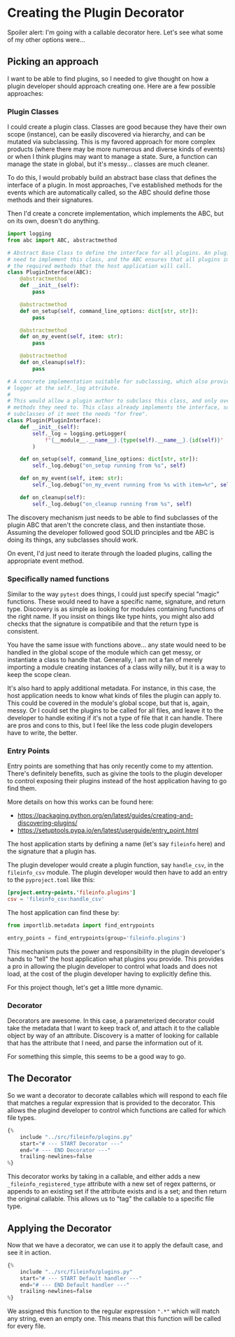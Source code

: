 # Creating the Plugin Decorator

Spoiler alert: I'm going with a callable decorator here. Let's see what some of my other options were...

## Picking an approach

I want to be able to find plugins, so I needed to give thought on how a plugin developer should approach creating one.
Here are a few possible approaches:

### Plugin Classes

I could create a plugin class. Classes are good because they have their own scope (instance), can be easily discovered
via hierarchy, and can be mutated via subclassing. This is my favored approach for more complex products (where there
may be more numerous and diverse kinds of events) or when I think plugins may want to manage a state. Sure, a function
can manage the state in global, but it's messy... classes are much cleaner.

To do this, I would probably build an abstract base class that defines the interface of a plugin. In most approaches,
I've established methods for the events which are automatically called, so the ABC should define those methods and
their signatures.

Then I'd create a concrete implementation, which implements the ABC, but on its own, doesn't do anything.

```python
import logging
from abc import ABC, abstractmethod

# Abstract Base Class to define the interface for all plugins. An plugin would 
# need to implement this class, and the ABC ensures that all plugins implement 
# the required methods that the host application will call.
class PluginInterface(ABC):
    @abstractmethod
    def __init__(self):
        pass

    @abstractmethod
    def on_setup(self, command_line_options: dict[str, str]):
        pass

    @abstractmethod
    def on_my_event(self, item: str):
        pass

    @abstractmethod
    def on_cleanup(self):
        pass

# A concrete implementation suitable for subclassing, which also provides a 
# logger at the self._log attribute.
# 
# This would allow a plugin author to subclass this class, and only override the
# methods they need to. This class already implements the interface, so 
# subclasses of it meet the needs "for free".
class Plugin(PluginInterface):
    def __init__(self):
        self._log = logging.getLogger(
            f"{__module__.__name__}.{type(self).__name__}.{id(self)}"
        )

    def on_setup(self, command_line_options: dict[str, str]):
        self._log.debug("on_setup running from %s", self)

    def on_my_event(self, item: str):
        self._log.debug("on_my_event running from %s with item=%r", self, item)

    def on_cleanup(self):
        self._log.debug("on_cleanup running from %s", self)
```

The discovery mechanism just needs to be able to find subclasses of the plugin ABC that aren't the concrete class, and 
then instantiate those. Assuming the developer followed good SOLID principles and tbe ABC is doing its things, any 
subclasses should work.

On event, I'd just need to iterate through the loaded plugins, calling the appropriate event method.

### Specifically named functions

Similar to the way `pytest` does things, I could just specify special "magic" functions. These would need to have a 
specific name, signature, and return type. Discovery is as simple as looking for modules containing functions of the
right name. If you insist on things like type hints, you might also add checks that the signature is compatibile and
that the return type is consistent.

You have the same issue with functions above... any state would need to be handled in the global scope of the module
which can get messy, or instantiate a class to handle that. Generally, I am not a fan of merely importing a module
creating instances of a class willy nilly, but it is a way to keep the scope clean.

It's also hard to apply additional metadata. For instance, in this case, the host application needs to know what kinds
of files the plugin can apply to. This could be covered in the module's global scope, but that is, again, messy. Or I
could set the plugins to be called for all files, and leave it to the developer to handle exiting if it's not a type
of file that it can handle. There are pros and cons to this, but I feel like the less code plugin developers have to
write, the better.

### Entry Points

Entry points are something that has only recently come to my attention. There's definitely benefits, such as givine the
tools to the plugin developer to control exposing their plugins instead of the host application having to go find them.

More details on how this works can be found here:

* https://packaging.python.org/en/latest/guides/creating-and-discovering-plugins/
* https://setuptools.pypa.io/en/latest/userguide/entry_point.html

The host application starts by defining a name (let's say `fileinfo` here) and the signature that a plugin has.

The plugin developer would create a plugin function, say `handle_csv`, in the `fileinfo_csv` module. The plugin 
developer would then have to add an entry to the `pyproject.toml` like this:

```toml
[project.entry-points.'fileinfo.plugins']
csv = 'fileinfo_csv:handle_csv'
```

The host application can find these by:

```python
from importlib.metadata import find_entrypoints

entry_points = find_entrypoints(group='fileinfo.plugins')
```

This mechanism puts the power and responsibility in the plugin developer's hands to "tell" the host application what
plugins you provide. This provides a pro in allowing the plugin developer to control what loads and does not load,
at the cost of the plugin developer having to explicitly define this.

For this project though, let's get a little more dynamic.

### Decorator

Decorators are awesome. In this case, a parameterized decorator could take the metadata that I want to keep track of,
and attach it to the callable object by way of an attribute. Discovery is a matter of looking for callable that has
the attribute that I need, and parse the information out of it.

For something this simple, this seems to be a good way to go.

## The Decorator

So we want a decorator to decorate callables which will respond to each file that matches a regular expression that is 
provided to the decorator. This allows the plugind developer to control which functions are called for which file types.

```python
{% 
    include "../src/fileinfo/plugins.py" 
    start="# --- START Decorator ---"
    end="# --- END Decorator ---"
    trailing-newlines=false
%}
```

This decorator works by taking in a callable, and either adds a new `_fileinfo_registered_type` attribute with a new
set of regex patterns, or appends to an existing set if the attribute exists and is a set; and then return the original
callable. This allows us to "tag" the callable to a specific file type.

## Applying the Decorator

Now that we have a decorator, we can use it to apply the default case, and see it in action.

```python
{%
    include "../src/fileinfo/plugins.py"
    start="# --- START Default handler ---"
    end="# --- END Default handler ---"
    trailing-newlines=false
%}
```

We assigned this function to the regular expression `".*"` which will match any string, even an empty one. This means
that this function will be called for every file.
